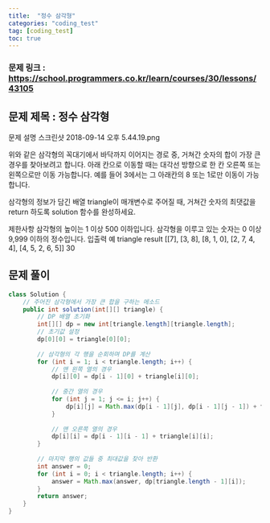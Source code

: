 ```yaml
---
title:  "정수 삼각형"
categories: "coding_test"
tag: [coding_test]
toc: true
---
```


### 문제 링크 : https://school.programmers.co.kr/learn/courses/30/lessons/43105

## 문제 제목 : 정수 삼각형

문제 설명
스크린샷 2018-09-14 오후 5.44.19.png

위와 같은 삼각형의 꼭대기에서 바닥까지 이어지는 경로 중, 거쳐간 숫자의 합이 가장 큰 경우를 찾아보려고 합니다. 아래 칸으로 이동할 때는 대각선 방향으로 한 칸 오른쪽 또는 왼쪽으로만 이동 가능합니다. 예를 들어 3에서는 그 아래칸의 8 또는 1로만 이동이 가능합니다.

삼각형의 정보가 담긴 배열 triangle이 매개변수로 주어질 때, 거쳐간 숫자의 최댓값을 return 하도록 solution 함수를 완성하세요.

제한사항
삼각형의 높이는 1 이상 500 이하입니다.
삼각형을 이루고 있는 숫자는 0 이상 9,999 이하의 정수입니다.
입출력 예
triangle	result
[[7], [3, 8], [8, 1, 0], [2, 7, 4, 4], [4, 5, 2, 6, 5]]	30

## 문제 풀이
```java
class Solution {
    // 주어진 삼각형에서 가장 큰 합을 구하는 메소드
    public int solution(int[][] triangle) {
        // DP 배열 초기화
        int[][] dp = new int[triangle.length][triangle.length];
        // 초기값 설정
        dp[0][0] = triangle[0][0];
        
        // 삼각형의 각 행을 순회하며 DP를 계산
        for (int i = 1; i < triangle.length; i++) {
            // 맨 왼쪽 열의 경우
            dp[i][0] = dp[i - 1][0] + triangle[i][0];
            
            // 중간 열의 경우
            for (int j = 1; j <= i; j++) {
                dp[i][j] = Math.max(dp[i - 1][j], dp[i - 1][j - 1]) + triangle[i][j];
            }
            
            // 맨 오른쪽 열의 경우
            dp[i][i] = dp[i - 1][i - 1] + triangle[i][i];
        }
        
        // 마지막 행의 값들 중 최대값을 찾아 반환
        int answer = 0;
        for (int i = 0; i < triangle.length; i++) {
            answer = Math.max(answer, dp[triangle.length - 1][i]);
        }
        return answer;
    }
}

```